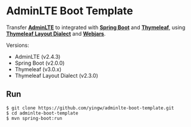 # AdminLTE Boot Template

Transfer [**AdminLTE**](https://adminlte.io) to integrated with [**Spring Boot**](https://projects.spring.io/spring-boot/) and [**Thymeleaf**](http://www.thymeleaf.org/), using [**Thymeleaf Layout Dialect**](https://ultraq.github.io/thymeleaf-layout-dialect/) and [**Webjars**](http://www.webjars.org/).

Versions:
- AdminLTE (v2.4.3)
- Spring Boot (v2.0.0)
- Thymeleaf (v3.0.x)
- Thymeleaf Layout Dialect (v2.3.0)

## Run
```shell
$ git clone https://github.com/yingw/adminlte-boot-template.git
$ cd adminlte-boot-template
$ mvn spring-boot:run
```
